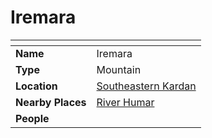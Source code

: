 # Iremara

| []() | |
| --- | --- |
| **Name** | Iremara |
| **Type** | Mountain |
| **Location** | [Southeastern Kardan](../../regions/southeastern-kardan.md) |
| **Nearby Places** | [River Humar](../rivers-lakes/river-humar.md) |
| **People** | |
